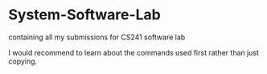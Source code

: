 # System-Software-Lab
containing all my submissions for CS241 software lab

I would recommend to learn about the commands used first rather than just copying.
